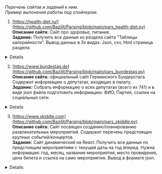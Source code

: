 *Перечень сайтов и заданий к ним.  
Пример выпонения работы под спойлером:*

1. [https://health-diet.ru/](https://github.com/Bazilit/Parsing/blob/main/pars_health-diet.py)  
**Описание сайта:** Сайт про здоровье, питание.  
**Задание:** Получить все данные из раздела сайта "Таблицы калорийности". Вывод данных в 3х видах: Json, csv, html страница раздела.  
<details>
<p align="center">
<a href="https://ibb.co/VxggbFD"><img src="https://i.ibb.co/m099dnt/2022-11-14-01-14-01.png" alt="2022-11-14-01-14-01" border="0"></a>
<a href="https://ibb.co/2vGrHBH"><img src="https://i.ibb.co/YcHSwGw/2022-11-14-01-28-31.png" alt="2022-11-14-01-28-31" border="0"></a>
<a href="https://ibb.co/R6CJx2d"><img src="https://i.ibb.co/hdKTPsw/2022-11-14-01-18-02-0-json-1-Visual-Studio-Code.png" alt="2022-11-14-01-18-02-0-json-1-Visual-Studio-Code" border="0"></a>
</p>
</details>


2. [https://www.bundestag.de](https://github.com/Bazilit/Parsing/blob/main/pars_bundestag.py)  
**Описание сайта:** официальный сайт Германского Бундерстага. Содержит информацию о депутатах, входящих в палату.  
***Задание:*** Собрать информацию о всех депутатах (всего их 741) и в виде json файла подготовить информацию: ФИО, Партия, ссылки на социальные сети  
<details>
<p align="center">
<a href="https://ibb.co/nwn5mzy"><img src="https://i.ibb.co/zm70xGg/2022-11-14-01-22-33-German-Bundestag-Members.png" alt="2022-11-14-01-22-33-German-Bundestag-Members" border="0"></a>
<a href="https://ibb.co/VYK4NyR"><img src="https://i.ibb.co/3mJZsX2/2022-11-14-01-23-39-Deutscher-Bundestag-Renata-Alt.png" alt="2022-11-14-01-23-39-Deutscher-Bundestag-Renata-Alt" border="0"></a>
<a href="https://ibb.co/C97vWFN"><img src="https://i.ibb.co/T08Rr5p/2022-11-14-01-25-27-data-json-1-Visual-Studio-Code.png" alt="2022-11-14-01-25-27-data-json-1-Visual-Studio-Code" border="0"></a>
</p>
</details>


3. [https://www.skiddle.com](https://github.com/Bazilit/Parsing/blob/main/pars_skiddle.py)  
**Описание сайта:** Сайт посвящен созданию/планированию развлекательных мероприятий. Содержит перечень предстоящих крупных событий/концертов.  
**Задание:** Сайт динамический на React. Получить все данные по предстоящим мероприятиям с текущей даты на год вперед. Нужна информация: год, месяц, название мероприятия, место провидения, цена билета и ссылка на само мероприятие. Вывод в формате json.
<details>
<p align="center">
<a href="https://ibb.co/KL8dp5J"><img src="https://i.ibb.co/qW2K3Dv/2022-11-14-01-30-49-Discover-Great-Events-Buy-Tickets-with-Skiddle.png" alt="2022-11-14-01-30-49-Discover-Great-Events-Buy-Tickets-with-Skiddle" border="0"></a>
<a href="https://ibb.co/bJ4v07j"><img src="https://i.ibb.co/FVQYrnk/2022-11-14-01-31-09-Events-Search.png" alt="2022-11-14-01-31-09-Events-Search" border="0"></a>
<a href="https://ibb.co/sW9vXwR"><img src="https://i.ibb.co/DrfDjCW/2022-11-14-01-33-19-The-Gathering-2023.png" alt="2022-11-14-01-33-19-The-Gathering-2023" border="0"></a>
<a href="https://ibb.co/PjLLrWq"><img src="https://i.ibb.co/MSvvg1F/2022-11-14-01-41-18-festival-result-json-1-Visual-Studio-Code.png" alt="2022-11-14-01-41-18-festival-result-json-1-Visual-Studio-Code" border="0"></a>
</p>
</details>
